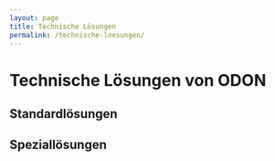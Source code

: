 ```yaml
---
layout: page
title: Technische Lösungen
permalink: /technische-loesungen/
---
```


# Technische Lösungen von ODON

## Standardlösungen

## Speziallösungen
